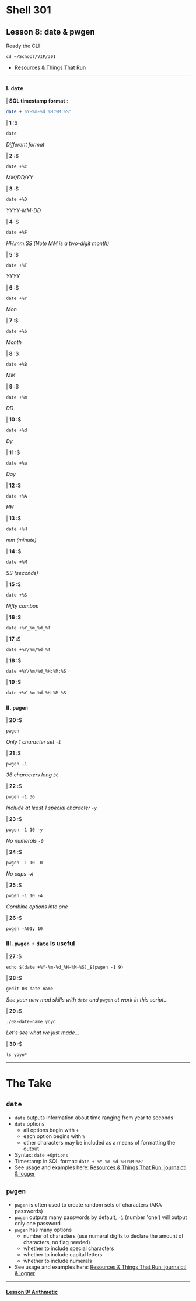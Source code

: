 # Shell 301
## Lesson 8: date & pwgen

Ready the CLI

```console
cd ~/School/VIP/301
```

- [Resources & Things That Run](https://github.com/inkVerb/VIP/blob/master/Cheat-Sheets/Resources.md)

___

### I. `date`

| **SQL timestamp format** :

```sh
date +'%Y-%m-%d %H:%M:%S'
```

| **1** :$

```console
date
```

*Different format*

| **2** :$

```console
date +%c
```

*MM/DD/YY*

| **3** :$

```console
date +%D
```

*YYYY-MM-DD*

| **4** :$

```console
date +%F
```

*HH:mm:SS (Note MM is a two-digit month)*

| **5** :$

```console
date +%T
```

*YYYY*

| **6** :$

```console
date +%Y
```

*Mon*

| **7** :$

```console
date +%b
```

*Month*

| **8** :$

```console
date +%B
```

*MM*

| **9** :$

```console
date +%m
```

*DD*

| **10** :$

```console
date +%d
```

*Dy*

| **11** :$

```console
date +%a
```

*Day*

| **12** :$

```console
date +%A
```

*HH*

| **13** :$

```console
date +%H
```

*mm (minute)*

| **14** :$

```console
date +%M
```

*SS (seconds)*

| **15** :$

```console
date +%S
```

*Nifty combos*

| **16** :$

```console
date +%Y_%m_%d_%T
```

| **17** :$

```console
date +%Y/%m/%d_%T
```

| **18** :$

```console
date +%Y/%m/%d_%H:%M:%S
```

| **19** :$

```console
date +%Y-%m-%d.%H-%M-%S
```

### II. `pwgen`

| **20** :$

```console
pwgen
```

*Only 1 character set `-1`*

| **21** :$

```console
pwgen -1
```

*36 characters long `36`*

| **22** :$

```console
pwgen -1 36
```

*Include at least 1 special character `-y`*

| **23** :$

```console
pwgen -1 10 -y
```

*No numerals `-0`*

| **24** :$

```console
pwgen -1 10 -0
```

*No caps `-A`*

| **25** :$

```console
pwgen -1 10 -A
```

*Combine options into one*

| **26** :$

```console
pwgen -A01y 10
```

### III. `pwgen` + `date` is useful

| **27** :$

```console
echo $(date +%Y-%m-%d_%H-%M-%S)_$(pwgen -1 9)
```

| **28** :$

```console
gedit 08-date-name
```

*See your new mad skills with `date` and `pwgen` at work in this script...*

| **29** :$

```console
./08-date-name yoyo
```

*Let's see what we just made...*

| **30** :$

```console
ls yoyo*
```

___

# The Take

## `date`
- `date` outputs information about time ranging from year to seconds
- `date` options
  - all options begin with `+`
  - each option begins with `%`
  - other characters may be included as a means of formatting the output
- Syntax: `date +Options`
- Timestamp in SQL format: `date +'%Y-%m-%d %H:%M:%S'`
- See usage and examples here: [Resources & Things That Run: journalctl & logger](https://github.com/inkVerb/vip/blob/master/Cheat-Sheets/Resources.md#vii-date)

## `pwgen`
- `pwgen` is often used to create random sets of characters (AKA passwords)
- `pwgen` outputs many passwords by default, `-1` (number 'one') will output only one password
- `pwgen` has many options
  - number of characters (use numeral digits to declare the amount of characters, no flag needed)
  - whether to include special characters
  - whether to include capital letters
  - whether to include numerals
- See usage and examples here: [Resources & Things That Run: journalctl & logger](https://github.com/inkVerb/vip/blob/master/Cheat-Sheets/Resources.md#viii-pwgen)

___

#### [Lesson 9: Arithmetic](https://github.com/inkVerb/vip/blob/master/301/Lesson-09.md)
